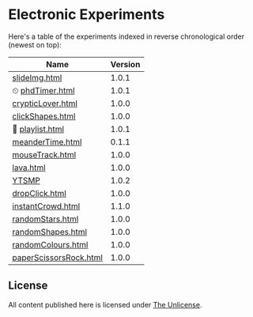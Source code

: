 # Electronic Experiments

Here's a table of the experiments indexed in reverse chronological order (newest on top):

Name | Version
---- | -------
[slideImg.html](https://domenicomazza.github.io/Electronic-Experiments/slideImg.html) | 1.0.1
⏲ [phdTimer.html](https://domenicomazza.github.io/Electronic-Experiments/phdTimer.html) | 1.0.1
[crypticLover.html](https://domenicomazza.github.io/Electronic-Experiments/crypticLover.html) | 1.0.0
[clickShapes.html](https://domenicomazza.github.io/Electronic-Experiments/clickShapes.html) | 1.0.0
💽 [playlist.html](https://domenicomazza.github.io/Electronic-Experiments/playlist.html) | 1.0.1
[meanderTime.html](https://domenicomazza.github.io/Electronic-Experiments/meanderTime.html) | 0.1.1
[mouseTrack.html](https://domenicomazza.github.io/Electronic-Experiments/mouseTrack.html) | 1.0.0
[lava.html](https://domenicomazza.github.io/Electronic-Experiments/lava.html) | 1.0.0
[YTSMP](https://domenicomazza.github.io/Electronic-Experiments/YTSMP/) | 1.0.2
[dropClick.html](https://domenicomazza.github.io/Electronic-Experiments/dropClick.html) | 1.0.0
[instantCrowd.html](https://domenicomazza.github.io/Electronic-Experiments/instantCrowd.html) | 1.1.0
[randomStars.html](https://domenicomazza.github.io/Electronic-Experiments/randomStars.html) | 1.0.0
[randomShapes.html](https://domenicomazza.github.io/Electronic-Experiments/andomShapes.html) | 1.0.0
[randomColours.html](https://domenicomazza.github.io/Electronic-Experiments/randomColours.html) | 1.0.0
[paperScissorsRock.html](https://domenicomazza.github.io/Electronic-Experiments/paperScissorsRock.html) | 1.0.0

## License
All content published here is licensed under [The Unlicense](http://unlicense.org/).